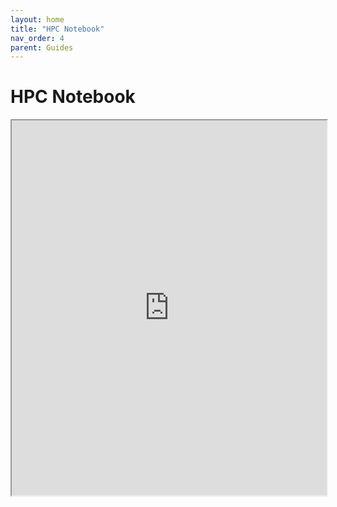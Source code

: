 ```yaml
---
layout: home
title: "HPC Notebook"
nav_order: 4
parent: Guides
---
```


# HPC Notebook
<iframe
    src="https://nbviewer.org/github/SWOT-Confluence/just-the-docs/blob/main/guides/local_confluence_notebook.ipynb"
    width="100%"
    height="600px">
</iframe>